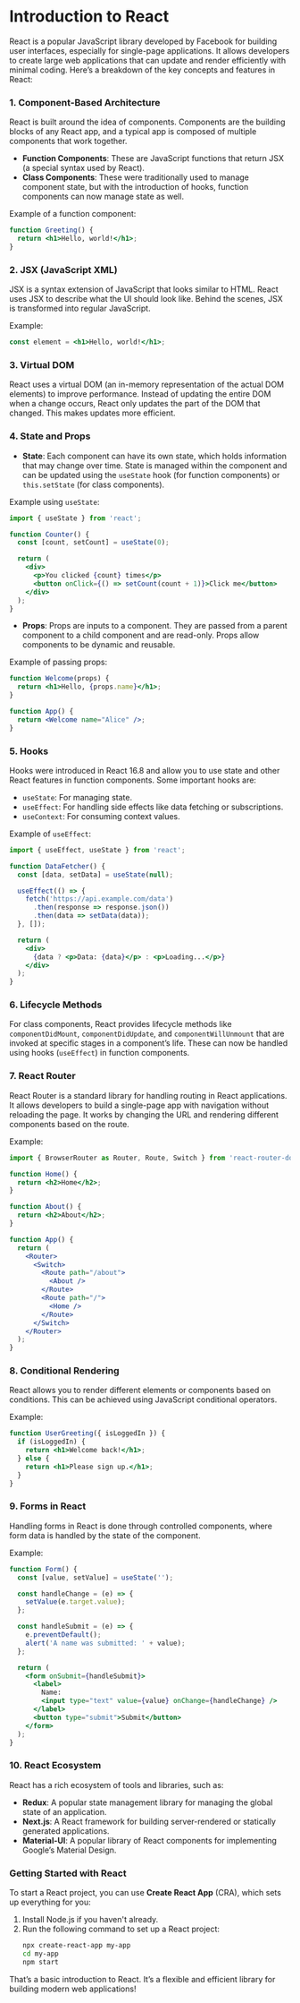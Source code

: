 # Introduction to React

React is a popular JavaScript library developed by Facebook for building user interfaces, especially for single-page applications. It allows developers to create large web applications that can update and render efficiently with minimal coding. Here’s a breakdown of the key concepts and features in React:

### 1. **Component-Based Architecture**
React is built around the idea of components. Components are the building blocks of any React app, and a typical app is composed of multiple components that work together.

- **Function Components**: These are JavaScript functions that return JSX (a special syntax used by React).
- **Class Components**: These were traditionally used to manage component state, but with the introduction of hooks, function components can now manage state as well.

Example of a function component:
```jsx
function Greeting() {
  return <h1>Hello, world!</h1>;
}
```

### 2. **JSX (JavaScript XML)**
JSX is a syntax extension of JavaScript that looks similar to HTML. React uses JSX to describe what the UI should look like. Behind the scenes, JSX is transformed into regular JavaScript.

Example:
```jsx
const element = <h1>Hello, world!</h1>;
```

### 3. **Virtual DOM**
React uses a virtual DOM (an in-memory representation of the actual DOM elements) to improve performance. Instead of updating the entire DOM when a change occurs, React only updates the part of the DOM that changed. This makes updates more efficient.

### 4. **State and Props**
- **State**: Each component can have its own state, which holds information that may change over time. State is managed within the component and can be updated using the `useState` hook (for function components) or `this.setState` (for class components).

Example using `useState`:
```jsx
import { useState } from 'react';

function Counter() {
  const [count, setCount] = useState(0);

  return (
    <div>
      <p>You clicked {count} times</p>
      <button onClick={() => setCount(count + 1)}>Click me</button>
    </div>
  );
}
```

- **Props**: Props are inputs to a component. They are passed from a parent component to a child component and are read-only. Props allow components to be dynamic and reusable.

Example of passing props:
```jsx
function Welcome(props) {
  return <h1>Hello, {props.name}</h1>;
}

function App() {
  return <Welcome name="Alice" />;
}
```

### 5. **Hooks**
Hooks were introduced in React 16.8 and allow you to use state and other React features in function components. Some important hooks are:
- `useState`: For managing state.
- `useEffect`: For handling side effects like data fetching or subscriptions.
- `useContext`: For consuming context values.

Example of `useEffect`:
```jsx
import { useEffect, useState } from 'react';

function DataFetcher() {
  const [data, setData] = useState(null);

  useEffect(() => {
    fetch('https://api.example.com/data')
      .then(response => response.json())
      .then(data => setData(data));
  }, []);

  return (
    <div>
      {data ? <p>Data: {data}</p> : <p>Loading...</p>}
    </div>
  );
}
```

### 6. **Lifecycle Methods**
For class components, React provides lifecycle methods like `componentDidMount`, `componentDidUpdate`, and `componentWillUnmount` that are invoked at specific stages in a component’s life. These can now be handled using hooks (`useEffect`) in function components.

### 7. **React Router**
React Router is a standard library for handling routing in React applications. It allows developers to build a single-page app with navigation without reloading the page. It works by changing the URL and rendering different components based on the route.

Example:
```jsx
import { BrowserRouter as Router, Route, Switch } from 'react-router-dom';

function Home() {
  return <h2>Home</h2>;
}

function About() {
  return <h2>About</h2>;
}

function App() {
  return (
    <Router>
      <Switch>
        <Route path="/about">
          <About />
        </Route>
        <Route path="/">
          <Home />
        </Route>
      </Switch>
    </Router>
  );
}
```

### 8. **Conditional Rendering**
React allows you to render different elements or components based on conditions. This can be achieved using JavaScript conditional operators.

Example:
```jsx
function UserGreeting({ isLoggedIn }) {
  if (isLoggedIn) {
    return <h1>Welcome back!</h1>;
  } else {
    return <h1>Please sign up.</h1>;
  }
}
```

### 9. **Forms in React**
Handling forms in React is done through controlled components, where form data is handled by the state of the component.

Example:
```jsx
function Form() {
  const [value, setValue] = useState('');

  const handleChange = (e) => {
    setValue(e.target.value);
  };

  const handleSubmit = (e) => {
    e.preventDefault();
    alert('A name was submitted: ' + value);
  };

  return (
    <form onSubmit={handleSubmit}>
      <label>
        Name:
        <input type="text" value={value} onChange={handleChange} />
      </label>
      <button type="submit">Submit</button>
    </form>
  );
}
```

### 10. **React Ecosystem**
React has a rich ecosystem of tools and libraries, such as:
- **Redux**: A popular state management library for managing the global state of an application.
- **Next.js**: A React framework for building server-rendered or statically generated applications.
- **Material-UI**: A popular library of React components for implementing Google’s Material Design.

### Getting Started with React
To start a React project, you can use **Create React App** (CRA), which sets up everything for you:

1. Install Node.js if you haven't already.
2. Run the following command to set up a React project:
   ```bash
   npx create-react-app my-app
   cd my-app
   npm start
   ```

That’s a basic introduction to React. It’s a flexible and efficient library for building modern web applications!